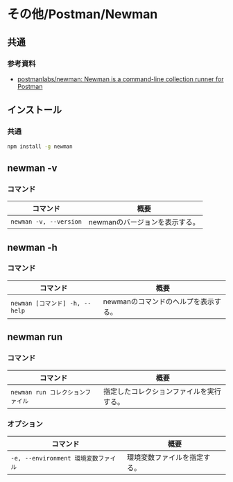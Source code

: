 # その他/Postman/Newman

## 共通

### 参考資料

- [postmanlabs/newman: Newman is a command-line collection runner for Postman](https://github.com/postmanlabs/newman)

## インストール

### 共通

```bash
npm install -g newman
```

## newman -v

### コマンド

| コマンド               | 概要                           |
| ---------------------- | ------------------------------ |
| `newman -v, --version` | newmanのバージョンを表示する。 |

## newman -h

### コマンド

| コマンド                       | 概要                                 |
| ------------------------------ | ------------------------------------ |
| `newman [コマンド] -h, --help` | newmanのコマンドのヘルプを表示する。 |

## newman run

### コマンド

| コマンド                          | 概要                                     |
| --------------------------------- | ---------------------------------------- |
| `newman run コレクションファイル` | 指定したコレクションファイルを実行する。 |

### オプション

| コマンド                             | 概要                         |
| ------------------------------------ | ---------------------------- |
| `-e, --environment 環境変数ファイル` | 環境変数ファイルを指定する。 |
